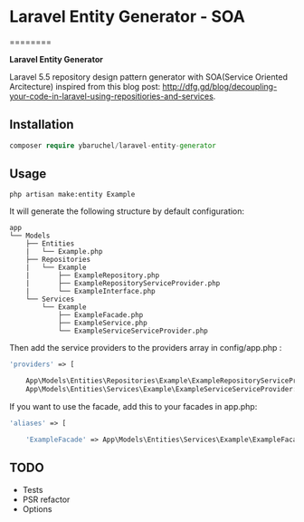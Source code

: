 # Laravel Entity Generator - SOA

========

**Laravel Entity Generator**

Laravel 5.5 repository design pattern generator with SOA(Service Oriented Arcitecture) inspired from this blog post: http://dfg.gd/blog/decoupling-your-code-in-laravel-using-repositiories-and-services.

## Installation

```php
composer require ybaruchel/laravel-entity-generator
```

## Usage
```
php artisan make:entity Example
```

It will generate the following structure by default configuration:

```
app
└── Models
    ├── Entities
    |   └── Example.php
    ├── Repositories
    |   └── Example
    |       ├── ExampleRepository.php
    |       ├── ExampleRepositoryServiceProvider.php
    |       └── ExampleInterface.php
    └── Services
        └── Example
            ├── ExampleFacade.php
            ├── ExampleService.php
            └── ExampleServiceServiceProvider.php
```

Then add the service providers to the providers array in config/app.php :

```php
'providers' => [

    App\Models\Entities\Repositories\Example\ExampleRepositoryServiceProvider::class,
    App\Models\Entities\Services\Example\ExampleServiceServiceProvider::class,
```

If you want to use the facade, add this to your facades in app.php:

```php
'aliases' => [

    'ExampleFacade' => App\Models\Entities\Services\Example\ExampleFacade::class,

```

## TODO
- Tests
- PSR refactor
- Options
